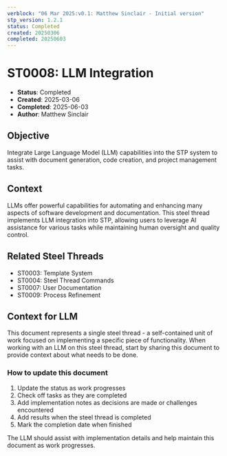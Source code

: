 ```yaml
---
verblock: "06 Mar 2025:v0.1: Matthew Sinclair - Initial version"
stp_version: 1.2.1
status: Completed
created: 20250306
completed: 20250603
---
```

# ST0008: LLM Integration

- **Status**: Completed
- **Created**: 2025-03-06
- **Completed**: 2025-06-03
- **Author**: Matthew Sinclair

## Objective

Integrate Large Language Model (LLM) capabilities into the STP system to assist with document generation, code creation, and project management tasks.

## Context

LLMs offer powerful capabilities for automating and enhancing many aspects of software development and documentation. This steel thread implements LLM integration into STP, allowing users to leverage AI assistance for various tasks while maintaining human oversight and quality control.

## Related Steel Threads

- ST0003: Template System
- ST0004: Steel Thread Commands
- ST0007: User Documentation
- ST0009: Process Refinement

## Context for LLM

This document represents a single steel thread - a self-contained unit of work focused on implementing a specific piece of functionality. When working with an LLM on this steel thread, start by sharing this document to provide context about what needs to be done.

### How to update this document

1. Update the status as work progresses
2. Check off tasks as they are completed
3. Add implementation notes as decisions are made or challenges encountered
4. Add results when the steel thread is completed
5. Mark the completion date when finished

The LLM should assist with implementation details and help maintain this document as work progresses.
